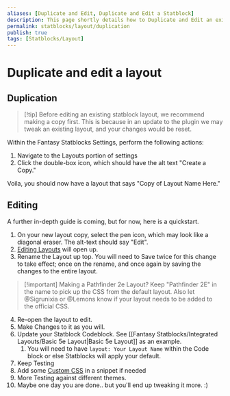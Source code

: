```yaml
---
aliases: [Duplicate and Edit, Duplicate and Edit a Statblock]
description: This page shortly details how to Duplicate and Edit an existing
permalink: statblocks/layout/duplication
publish: true
tags: [Statblocks/Layout]
---
```


# Duplicate and edit a layout

## Duplication

>[!tip] Before editing an existing statblock layout, we recommend making a copy first. This is because in an update to the plugin we may tweak an existing layout, and your changes would be reset.

Within the Fantasy Statblocks Settings, perform the following actions:

1. Navigate to the Layouts portion of settings
2. Click the double-box icon, which should have the alt text "Create a Copy."

Voila, you should now have a layout that says "Copy of Layout Name Here."

## Editing

A further in-depth guide is coming, but for now, here is a quickstart. 

1. On your new layout copy, select the pen icon, which may look like a diagonal eraser. The alt-text should say "Edit".
2. [Editing Layouts](Fantasy%20Statblocks/Editing%20Layouts/Editing%20Layouts.md) will open up.
3. Rename the Layout up top. You will need to Save twice for this change to take effect; once on the rename, and once again by saving the changes to the entire layout.

> [!important] Making a Pathfinder 2e Layout? Keep "Pathfinder 2E" in the name to pick up the CSS from the default layout. Also let @Sigrunixia or @Lemons know if your layout needs to be added to the official CSS.

4. Re-open the layout to edit.
5. Make Changes to it as you will. 
6. Update your Statblock Codeblock. See [[Fantasy Statblocks/Integrated Layouts/Basic 5e Layout|Basic 5e Layout]] as an example. 
	1. You will need to have `layout: Your Layout Name` within the Code block or else Statblocks will apply your default.
7. Keep Testing
8. Add some [Custom CSS](Fantasy%20Statblocks/Custom%20CSS/Custom%20CSS.md) in a snippet if needed 
9. More Testing against different themes. 
10. Maybe one day you are done.. but you'll end up tweaking it more. :)
